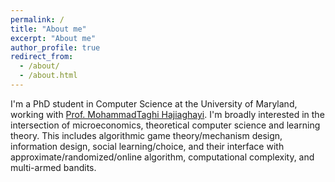 ```yaml
---
permalink: /
title: "About me"
excerpt: "About me"
author_profile: true
redirect_from: 
  - /about/
  - /about.html
---
```


I'm a PhD student in Computer Science at the University of Maryland, working with [Prof. MohammadTaghi Hajiaghayi](http://www.cs.umd.edu/~hajiagha/).
I'm broadly interested in the intersection of microeconomics, theoretical computer science and learning theory.
This includes algorithmic game theory/mechanism design, information design, social learning/choice, and their interface with approximate/randomized/online algorithm, computational complexity, and multi-armed bandits.